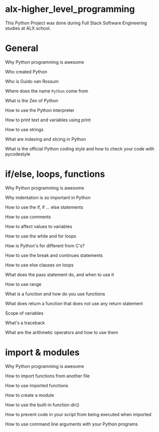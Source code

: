 # alx-higher_level_programming

This Python Project was done during Full Stack Software Engineering studies at ALX school.

# General

Why Python programming is awesome

Who created Python

Who is Guido van Rossum

Where does the name `Python` come from

What is the Zen of Python

How to use the Python interpreter

How to print text and variables using print

How to use strings

What are indexing and slicing in Python

What is the official Python coding style and how to check your code with pycodestyle

# if/else, loops, functions

Why Python programming is awesome

Why indentation is so important in Python

How to use the if, if ... else statements

How to use comments

How to affect values to variables

How to use the while and for loops

How is Python's for different from C's?

How to use the break and continues statements

How to use else clauses on loops

What does the pass statement do, and when to use it

How to use range

What is a function and how do you use functions

What does return a function that does not use any return statement

Scope of variables

What's a traceback

What are the arithmetic operators and how to use them

# import & modules

Why Python programming is awesome

How to import functions from another file

How to use imported functions

How to create a module

How to use the built-in function dir()

How to prevent code in your script from being executed when imported

How to use command line arguments with your Python programs
